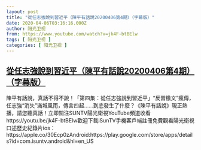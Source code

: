 ```yaml
---
layout: post
title: "從任志強說到習近平（陳平有話說20200406第4期）（字幕版）"
date: 2020-04-06T03:16:16.000Z
author: 阳光卫视
from: https://www.youtube.com/watch?v=jk4F-btBElw
tags: [ 阳光卫视 ]
categories: [ 阳光卫视 ]
---
```

<!--1586142976000-->
[從任志強說到習近平（陳平有話說20200406第4期）（字幕版）](https://www.youtube.com/watch?v=jk4F-btBElw)
------

<div>
陳平有話說，真話不得不說！「第四集：從任志強說到習近平」“反習檄文”瘋傳，任志強“消失”滿城風雨，傳言四起......到底發生了什麼？《陳平有話說》現正熱播，請您聽真話！立即關注SUNTV陽光衛視YouTube頻道收看https://youtu.be/jk4F-btBElw歡迎下載iSunTV手機客戶端註冊免費觀看陽光衛視口述歷史紀錄片ios：https://apple.co/30Ecp0zAndroid:https://play.google.com/store/apps/details?id=com.isuntv.android&hl=en_US
</div>
